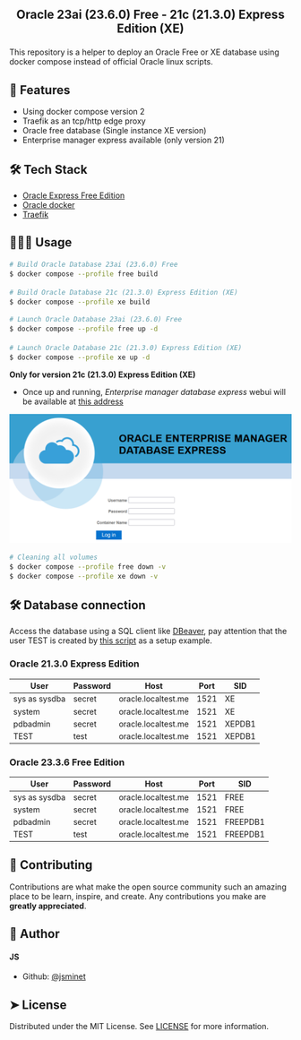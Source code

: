 
## <p align="center">Oracle 23ai (23.6.0) Free - 21c (21.3.0) Express Edition (XE)</p>

This repository is a helper to deploy an Oracle Free or XE database using docker compose instead of official Oracle linux scripts.

## 🧐 Features    
- Using docker compose version 2
- Traefik as an tcp/http edge proxy
- Oracle free database (Single instance XE version)
- Enterprise manager express available (only version 21)
        
## 🛠️ Tech Stack
- [Oracle Express Free Edition](https://www.oracle.com/fr/database/technologies/appdev/xe.html)
- [Oracle docker](https://github.com/oracle/docker-images/tree/main/OracleDatabase/SingleInstance)
- [Traefik](https://doc.traefik.io/traefik/)


## 🧑🏻‍💻 Usage

```Bash
# Build Oracle Database 23ai (23.6.0) Free
$ docker compose --profile free build

# Build Oracle Database 21c (21.3.0) Express Edition (XE)
$ docker compose --profile xe build
```

```Bash
# Launch Oracle Database 23ai (23.6.0) Free
$ docker compose --profile free up -d

# Launch Oracle Database 21c (21.3.0) Express Edition (XE)
$ docker compose --profile xe up -d
```
**Only for version 21c (21.3.0) Express Edition (XE)** 
- Once up and running, *Enterprise manager database express* webui will be available at [this address](http://oracle.localtest.me/em/login)

![Enterprise manager database express home page](images/image01.png)

```Bash
# Cleaning all volumes
$ docker compose --profile free down -v
$ docker compose --profile xe down -v
```

## 🛠️ Database connection

Access the database using a SQL client like [DBeaver](https://dbeaver.io/), pay attention that the user TEST is created by [this script](db/oracle/scripts/setup/1_create_users.sql) as a setup example.

### Oracle 21.3.0 Express Edition
|User|Password|Host|Port|SID|
|---|---|---|---|---|
|sys as sysdba|secret|oracle.localtest.me|1521|XE|
|system|secret|oracle.localtest.me|1521|XE|
|pdbadmin|secret|oracle.localtest.me|1521|XEPDB1|
|TEST|test|oracle.localtest.me|1521|XEPDB1|

### Oracle 23.3.6 Free Edition
|User|Password|Host|Port|SID|
|---|---|---|---|---|
|sys as sysdba|secret|oracle.localtest.me|1521|FREE|
|system|secret|oracle.localtest.me|1521|FREE|
|pdbadmin|secret|oracle.localtest.me|1521|FREEPDB1|
|TEST|test|oracle.localtest.me|1521|FREEPDB1|

## 🍰 Contributing    
Contributions are what make the open source community such an amazing place to be learn, inspire, and create. 
Any contributions you make are **greatly appreciated**.

## 🙇 Author
#### JS
- Github: [@jsminet](https://github.com/jsminet)
        
## ➤ License
Distributed under the MIT License. See [LICENSE](LICENSE) for more information.
        